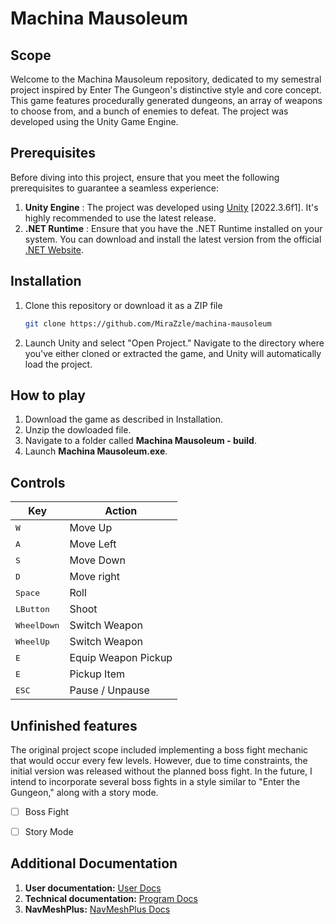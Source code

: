 # Machina Mausoleum

## Scope
Welcome to the Machina Mausoleum repository, dedicated to my semestral project inspired by Enter The Gungeon's distinctive style and core concept. This game features procedurally generated dungeons, an array of weapons to choose from, and a bunch of enemies to defeat. The project was developed using the Unity Game Engine.

## Prerequisites
Before diving into this project, ensure that you meet the following prerequisites to guarantee a seamless experience:

1. **Unity Engine** : The project was developed using [Unity](https://unity.com/) [2022.3.6f1]. It's highly recommended to use the latest release.
2. **.NET Runtime** : Ensure that you have the .NET Runtime installed on your system. You can download and install the latest version from the official [.NET Website](https://dotnet.microsoft.com/en-us/).


## Installation
1. Clone this repository or download it as a ZIP file
      ```bash
   git clone https://github.com/MiraZzle/machina-mausoleum
   ```
2. Launch Unity and select "Open Project." Navigate to the directory where you've either cloned or extracted the game, and Unity will automatically load the project.

## How to play
1. Download the game as described in Installation.
2. Unzip the dowloaded file.
3. Navigate to a folder called **Machina Mausoleum - build**.
4. Launch **Machina Mausoleum.exe**.

## Controls

| Key                  | Action             |
| ---------------------| -------------------|
| <kbd>W</kbd>         | Move Up            |
| <kbd>A</kbd>         | Move Left          |
| <kbd>S</kbd>         | Move Down          |
| <kbd>D</kbd>         | Move right         |
| <kbd>Space</kbd>     | Roll               |
| <kbd>LButton</kbd>   | Shoot              |
| <kbd>WheelDown</kbd> | Switch Weapon      |
| <kbd>WheelUp</kbd>   | Switch Weapon      |
| <kbd>E</kbd>         | Equip Weapon Pickup|
| <kbd>E</kbd>         | Pickup Item        |
| <kbd>ESC</kbd>       | Pause / Unpause    |

## Unfinished features

The original project scope included implementing a boss fight mechanic that would occur every few levels. However, due to time constraints, the initial version was released without the planned boss fight. In the future, I intend to incorporate several boss fights in a style similar to "Enter the Gungeon," along with a story mode.

- [ ] Boss Fight
- [ ] Story Mode


## Additional Documentation
1. **User documentation:** [User Docs](./Documentation/UserDocumentation.md)
2. **Technical documentation:** [Program Docs](./Documentation/TechnicalDocumentation.md)
3.  **NavMeshPlus:** [NavMeshPlus Docs](https://github.com/h8man/NavMeshPlus)



